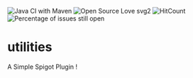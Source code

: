 ![Java CI with Maven](https://github.com/Lygaen/utilities/workflows/Java%20CI%20with%20Maven/badge.svg)
![Open Source Love svg2](https://badges.frapsoft.com/os/v2/open-source.svg?v=103)
![HitCount](http://hits.dwyl.io/Lygaen/badges.svg)
![Percentage of issues still open](http://isitmaintained.com/badge/open/Naereen/badges.svg)

# utilities
A Simple Spigot Plugin !

